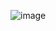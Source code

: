 ![image](https://user-images.githubusercontent.com/64565005/171325356-2c5ec1d1-2a98-4c68-8feb-41fcf84e4846.png)
